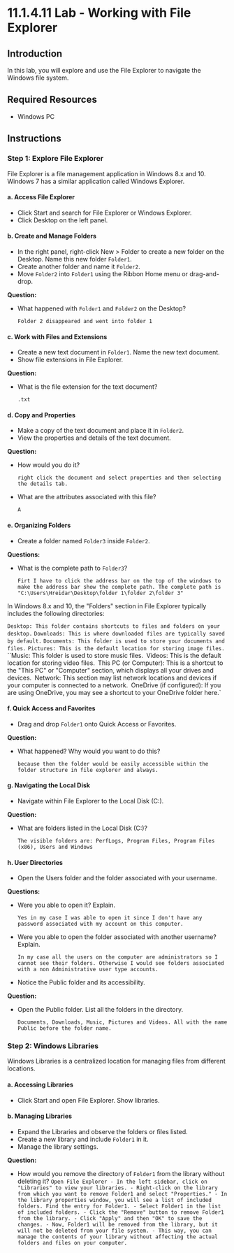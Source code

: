 # 11.1.4.11 Lab - Working with File Explorer

## Introduction

In this lab, you will explore and use the File Explorer to navigate the Windows file system.

## Required Resources

- Windows PC

## Instructions

### Step 1: Explore File Explorer

File Explorer is a file management application in Windows 8.x and 10. Windows 7 has a similar application called Windows Explorer.

#### a. Access File Explorer
- Click Start and search for File Explorer or Windows Explorer.
- Click Desktop on the left panel.

#### b. Create and Manage Folders
- In the right panel, right-click New > Folder to create a new folder on the Desktop. Name this new folder `Folder1`.
- Create another folder and name it `Folder2`.
- Move `Folder2` into `Folder1` using the Ribbon Home menu or drag-and-drop.

**Question:**
- What happened with `Folder1` and `Folder2` on the Desktop?
  
  `Folder 2 disappeared and went into folder 1`

#### c. Work with Files and Extensions
- Create a new text document in `Folder1`. Name the new text document.
- Show file extensions in File Explorer.

**Question:**
- What is the file extension for the text document?

  `.txt`

#### d. Copy and Properties
- Make a copy of the text document and place it in `Folder2`.
- View the properties and details of the text document.

**Question:**
- How would you do it?

  `right click the document and select properties and then selecting the details tab.`

- What are the attributes associated with this file?

  `A`

#### e. Organizing Folders
- Create a folder named `Folder3` inside `Folder2`.

**Questions:**
- What is the complete path to `Folder3`?

  `Firt I have to click the address bar on the top of the windows to make the address bar show the complete path. The complete path is "C:\Users\Hreidar\Desktop\folder 1\folder 2\folder 3"`

In Windows 8.x and 10, the "Folders" section in File Explorer typically includes the following directories:

`Desktop: This folder contains shortcuts to files and folders on your desktop.`
`Downloads: This is where downloaded files are typically saved by default.`
`Documents: This folder is used to store your documents and files.`
`Pictures: This is the default location for storing image files.`
``Music: This folder is used to store music files.`
`Videos: This is the default location for storing video files.`
`This PC (or Computer): This is a shortcut to the "This PC" or "Computer" section, which displays all your drives and devices.`
`Network: This section may list network locations and devices if your computer is connected to a network.`
`OneDrive (if configured): If you are using OneDrive, you may see a shortcut to your OneDrive folder here.`


#### f. Quick Access and Favorites
- Drag and drop `Folder1` onto Quick Access or Favorites.

**Question:**
- What happened? Why would you want to do this?

  `because then the folder would be easily accessible within the folder structure in file explorer and always.`

#### g. Navigating the Local Disk
- Navigate within File Explorer to the Local Disk (C:).

**Question:**
- What are folders listed in the Local Disk (C:)?

  `The visible folders are: PerfLogs, Program Files, Program Files (x86), Users and Windows`

#### h. User Directories
- Open the Users folder and the folder associated with your username.

**Questions:**
- Were you able to open it? Explain.

  `Yes in my case I was able to open it since I don't have any password associated with my account on this computer.`

- Were you able to open the folder associated with another username? Explain.

  `In my case all the users on the computer are administrators so I cannot see their folders. Otherwise I would see folders associated with a non Administrative user type accounts.`

- Notice the Public folder and its accessibility.

**Question:**
- Open the Public folder. List all the folders in the directory.

  `Documents, Downloads, Music, Pictures and Videos. All with the name Public before the folder name.`

### Step 2: Windows Libraries

Windows Libraries is a centralized location for managing files from different locations.

#### a. Accessing Libraries
- Click Start and open File Explorer. Show libraries.

#### b. Managing Libraries
- Expand the Libraries and observe the folders or files listed.
- Create a new library and include `Folder1` in it.
- Manage the library settings.

**Question:**
- How would you remove the directory of `Folder1` from the library without deleting it?
`Open File Explorer - In the left sidebar, click on "Libraries" to view your libraries. - Right-click on the library from which you want to remove Folder1 and select "Properties." - In the library properties window, you will see a list of included folders. Find the entry for Folder1. - Select Folder1 in the list of included folders. - Click the "Remove" button to remove Folder1 from the library. - Click "Apply" and then "OK" to save the changes. - Now, Folder1 will be removed from the library, but it will not be deleted from your file system. - This way, you can manage the contents of your library without affecting the actual folders and files on your computer.`
